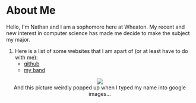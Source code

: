 <TITLE>Nathan Morse</TITLE>
</HEAD><BODY>
<H1>About Me</H1>
<P>Hello, I'm Nathan and I am a sophomore here at Wheaton. My recent and new interest in computer science has made me decide to make the subject my major.</P>
<OL>
<LI>Here is a list of some websites that I am apart of (or at least have to do with me):
  <UL COMPACT>
  <LI> <a href="http://nathanzm.github.io/">github<a/>
  <LI> <a href="http://seedsofnegligence.bandcamp.com/">my band<a/>
  </UL>
</OL>
<P><CENTER><img src="http://profile.ak.fbcdn.net/hprofile-ak-ash3/t1.0-1/s200x200/2892_1064605371359_2235365_n.jpg"/> <br> And this picture weirdly popped up when I typed my name into google images...</P>
</BODY></HTML>